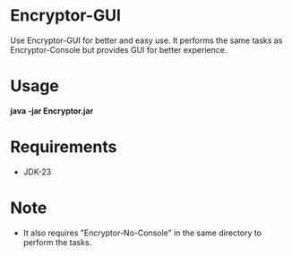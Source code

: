 # Encryptor-GUI
Use Encryptor-GUI for better and easy use.
It performs the same tasks as Encryptor-Console but provides GUI for better experience.
# Usage
**java -jar Encryptor.jar**
# Requirements
* JDK-23
# Note
* It also requires "Encryptor-No-Console" in the same directory to perform the tasks.

